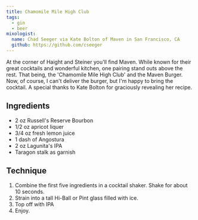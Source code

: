 ```yaml
---
title: Chamomile Mile High Club
tags:
  - gin
  - beer
mixologist:
  name: Chad Seeger via Kate Bolton of Maven in San Francisco, CA
  github: https://github.com/cseeger
---
```


At the corner of Haight and Steiner you'll find Maven. While known for their great cocktails and wonderful kitchen, one pairing stand outs above the rest. That being, the 'Chamomile Mile High Club' and the Maven Burger. Now, of course, I can't deliver the burger, but I'm happy to bring the cocktail. A special thanks to Kate Bolton for graciously revealing her recipe.

Ingredients
-----------

* 2 oz Russell's Reserve Bourbon
* 1/2 oz apricot liquer
* 3/4 oz fresh lemon juice
* 1 dash of Angostura
* 2 oz Lagunita's IPA
* Taragon stalk as garnish

Technique
-----------

1. Combine the first five ingredients in a cocktail shaker. Shake for about 10 seconds.
2. Strain into a tall Hi-Ball or Pint glass filled with ice.
3. Top off with IPA
4. Enjoy.